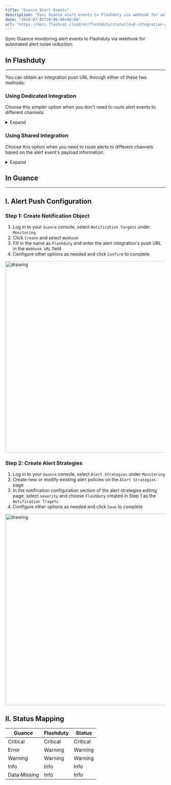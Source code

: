 ```yaml
---
title: "Guance Alert Events"
description: "Sync Guance alert events to Flashduty via webhook for automated alert noise reduction"
date: "2024-07-05T10:00:00+08:00"
url: "https://docs.flashcat.cloud/en/flashduty/statecloud-integration-guide"
---
```


Sync Guance monitoring alert events to Flashduty via webhook for automated alert noise reduction.

<div class="hide">

## In Flashduty
---
You can obtain an integration push URL through either of these two methods:

### Using Dedicated Integration

Choose this simpler option when you don't need to route alert events to different channels.

<details>
  <summary>Expand</summary>
  
  1. Go to the Flashduty console, select **Channel**, and enter a specific channel's details page
  2. Select the **Integrations** tab, click **Add Integration** to enter the integration page
  3. Select **Guance** integration and click **Save** to generate a card
  4. Click the generated card to view the **push URL**, copy it for later use, and you're done

</details>

### Using Shared Integration

Choose this option when you need to route alerts to different channels based on the alert event's payload information.

<details>
  <summary>Expand</summary>
  
  1. Go to the Flashduty console, select **Integration Center=>Alert Events** to enter the integration selection page
  2. Select **Guance** integration:
        - **Integration Name**: Define a name for this integration
  3. Click **Save** and copy the newly generated **push URL** for later use
  4. Click **Create Route** to configure routing rules for the integration. You can match different alerts to different channels based on conditions, or set a default channel as a fallback and adjust as needed later
  5. Done
    
</details>
</div>

## In Guance
---

<div class="md-block">

## I. Alert Push Configuration

### Step 1: Create Notification Object
1. Log in to your `Guance` console, select `Notification Targets` under `Monitoring`
2. Click `Create` and select `Webhook`
3. Fill in the name as `Flashduty` and enter the alert integration's <span class='integration_url'>push URL</span> in the `Webhook URL` field
4. Configure other options as needed and click `Confirm` to complete

<img alt="drawing" width="600" src="https://download.flashcat.cloud/flashduty/doc/en/fd/guance-1.png" />

### Step 2: Create Alert Strategies

1. Log in to your `Guance` console, select `Alert Strategies` under `Monitoring`
2. Create new or modify existing alert policies on the `Alert Strategies` page
3. In the notification configuration section of the alert strategies editing page, select `severity` and choose `FlashDuty` created in Step 1 as the `Notification Tragets`
4. Configure other options as needed and click `Save` to complete

<img alt="drawing" width="600" src="https://download.flashcat.cloud/flashduty/doc/en/fd/guance-2.png" />

</dev>

## II. Status Mapping

<div class="md-block">

| Guance | Flashduty | Status |
| ---------- | -------- | ---- |
| Critical | Critical | Critical |
| Error | Warning | Warning |
| Warning | Warning | Warning |
| Info | Info | Info |
| Data Missing | Info | Info |

</div>

